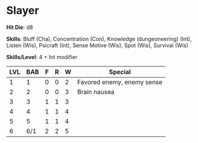 # Slayer

**Hit Die**: d8

**Skills**: Bluff (Cha), Concentration (Con), Knowledge (dungeoneering) (Int), Listen (Wis), Psicraft (Int), Sense Motive (Wis), Spot (Wis), Survival (Wis)

**Skills/Level**: 4 + Int modifier

LVL | BAB | F | R | W | Special 
--- | --- | - | - | - | ------- 
1   | 1   | 0 | 0 | 2 | Favored enemy, enemy sense
2   | 2   | 0 | 0 | 3 | Brain nausea
3   | 3   | 1 | 1 | 3 | 
4   | 4   | 1 | 1 | 4 | 
5   | 5   | 1 | 1 | 4 |  
6   | 6/1 | 2 | 2 | 5 | 
